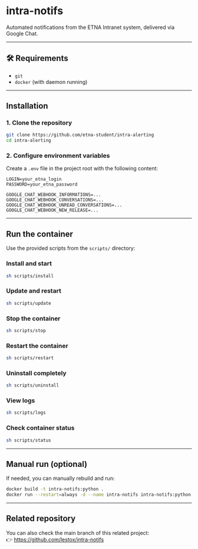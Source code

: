 # intra-notifs

Automated notifications from the ETNA Intranet system, delivered via Google Chat.

---

## 🛠 Requirements

- `git`
- `docker` (with daemon running)

---

## Installation

### 1. Clone the repository

```sh
git clone https://github.com/etna-student/intra-alerting
cd intra-alerting
```

### 2. Configure environment variables

Create a `.env` file in the project root with the following content:

```env
LOGIN=your_etna_login
PASSWORD=your_etna_password

GOOGLE_CHAT_WEBHOOK_INFORMATIONS=...
GOOGLE_CHAT_WEBHOOK_CONVERSATIONS=...
GOOGLE_CHAT_WEBHOOK_UNREAD_CONVERSATIONS=...
GOOGLE_CHAT_WEBHOOK_NEW_RELEASE=...
```

---

## Run the container

Use the provided scripts from the `scripts/` directory:

### Install and start

```sh
sh scripts/install
```

### Update and restart

```sh
sh scripts/update
```

### Stop the container

```sh
sh scripts/stop
```

### Restart the container

```sh
sh scripts/restart
```

### Uninstall completely

```sh
sh scripts/uninstall
```

### View logs

```sh
sh scripts/logs
```

### Check container status

```sh
sh scripts/status
```

---

## Manual run (optional)

If needed, you can manually rebuild and run:

```sh
docker build -t intra-notifs:python .
docker run --restart=always -d --name intra-notifs intra-notifs:python
```

---

## Related repository

You can also check the main branch of this related project:  
👉 https://github.com/lestox/intra-notifs
